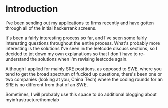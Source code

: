 # Introduction

I've been sending out my applications to firms recently and have gotten through all of the initial hackerrank screens.&#x20;

It's been a fairly interesting process so far, and I've seen some fairly interesting questions throughout the entire process. What's probably more interesting is the solutions I've seen in the leetcode discuss sections, so I decided to jot down my own explanations so that I don't have to re-understand the solutions when I'm revising leetcode again.

Although I applied for mainly SRE positions, as opposed to SWE, where you tend to get the broad spectrum of fucked up questions, there's been one or two companies (looking at you, China Tech) where the coding rounds for an SRE is no different from that of an SWE.

Sometimes, I will probably use this space to do additional blogging about myinfrastructure/homelab



